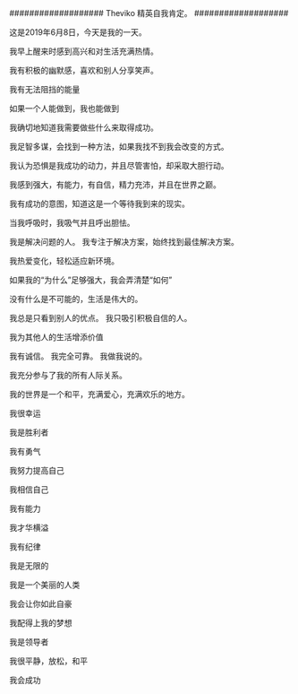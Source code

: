 ###################
Theviko 精英自我肯定。
###################

这是2019年6月8日，今天是我的一天。

 我早上醒来时感到高兴和对生活充满热情。

 我有积极的幽默感，喜欢和别人分享笑声。

 我有无法阻挡的能量

 如果一个人能做到，我也能做到

 我确切地知道我需要做些什么来取得成功。

 我足智多谋，会找到一种方法，如果我找不到我会改变的方式。

 我认为恐惧是我成功的动力，并且尽管害怕，却采取大胆行动。

 我感到强大，有能力，有自信，精力充沛，并且在世界之巅。

 我有成功的意图，知道这是一个等待我到来的现实。

 当我呼吸时，我吸气并且呼出胆怯。

 我是解决问题的人。 我专注于解决方案，始终找到最佳解决方案。

 我热爱变化，轻松适应新环境。

 如果我的“为什么”足够强大，我会弄清楚“如何”

 没有什么是不可能的，生活是伟大的。

 我总是只看到别人的优点。 我只吸引积极自信的人。

 我为其他人的生活增添价值

 我有诚信。 我完全可靠。 我做我说的。

 我充分参与了我的所有人际关系。

 我的世界是一个和平，充满爱心，充满欢乐的地方。
 

 我很幸运
 
 我是胜利者
 
 我有勇气
 
 我努力提高自己
 
 我相信自己
 
 我有能力
 
 我才华横溢
 
 我有纪律
 
 我是无限的
 
 我是一个美丽的人类
 
 我会让你如此自豪
 
 我配得上我的梦想
 
 我是领导者
 
 我很平静，放松，和平
 
 我会成功
